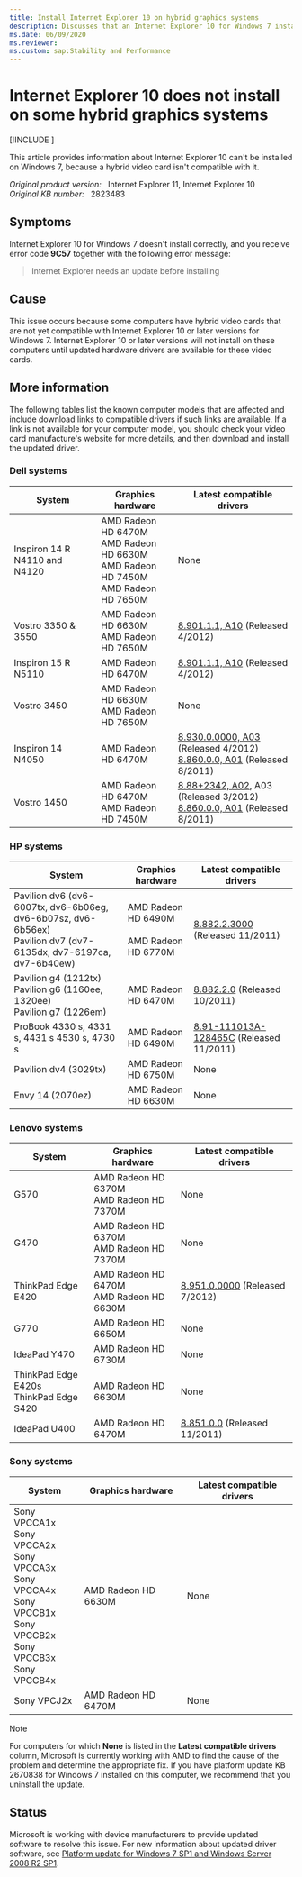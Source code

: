 ```yaml
---
title: Install Internet Explorer 10 on hybrid graphics systems
description: Discusses that an Internet Explorer 10 for Windows 7 installation fails because of an incompatible driver for a hybrid video card, and you receive an error message.
ms.date: 06/09/2020
ms.reviewer: 
ms.custom: sap:Stability and Performance
---
```

# Internet Explorer 10 does not install on some hybrid graphics systems

[!INCLUDE [](../../../includes/browsers-important.md)]

This article provides information about Internet Explorer 10 can't be installed on Windows 7, because a hybrid video card isn't compatible with it.

_Original product version:_ &nbsp; Internet Explorer 11, Internet Explorer 10  
_Original KB number:_ &nbsp; 2823483

## Symptoms

Internet Explorer 10 for Windows 7 doesn't install correctly, and you receive error code **9C57** together with the following error message:

> Internet Explorer needs an update before installing

## Cause

This issue occurs because some computers have hybrid video cards that are not yet compatible with Internet Explorer 10 or later versions for Windows 7. Internet Explorer 10 or later versions will not install on these computers until updated hardware drivers are available for these video cards.

## More information

The following tables list the known computer models that are affected and include download links to compatible drivers if such links are available. If a link is not available for your computer model, you should check your video card manufacture's website for more details, and then download and install the updated driver.

### Dell systems

|System|Graphics hardware|Latest compatible drivers|
|---|---|---|
|Inspiron 14 R N4110 and N4120|AMD Radeon HD 6470M<br/>AMD Radeon HD 6630M<br/>AMD Radeon HD 7450M<br/>AMD Radeon HD 7650M|None|
|Vostro 3350 & 3550|AMD Radeon HD 6630M<br/>AMD Radeon HD 7650M| [8.901.1.1, A10](http://www.dell.com/support/drivers/us/en/19/driverdetails?driverid=g22hg) (Released 4/2012)|
|Inspiron 15 R N5110|AMD Radeon HD 6470M| [8.901.1.1, A10](http://www.dell.com/support/drivers/us/en/19/driverdetails?driverid=g22hg) (Released 4/2012)|
|Vostro 3450|AMD Radeon HD 6630M<br/>AMD Radeon HD 7650M|None|
|Inspiron 14 N4050|AMD Radeon HD 6470M| [8.930.0.0000, A03](http://www.dell.com/support/drivers/us/en/19/driverdetails?driverid=kk4kw) (Released 4/2012)<br/> [8.860.0.0, A01](http://www.dell.com/support/drivers/us/en/19/driverdetails?driverid=cfj09) (Released 8/2011)|
|Vostro 1450|AMD Radeon HD 6470M<br/>AMD Radeon HD 7450M| [8.88+2342, A02](http://www.dell.com/support/drivers/us/en/19/driverdetails?driverid=2m9xt), A03 (Released 3/2012)<br/> [8.860.0.0, A01](http://www.dell.com/support/drivers/us/en/19/driverdetails?driverid=cfj09) (Released 8/2011)|
  
### HP systems

|System|Graphics hardware|Latest compatible drivers|
|---|---|---|
|Pavilion dv6 (dv6-6007tx, dv6-6b06eg, dv6-6b07sz, dv6-6b56ex)<br/>Pavilion dv7 (dv7-6135dx, dv7-6197ca, dv7-6b40ew)|AMD Radeon HD 6490M<br/><br/>AMD Radeon HD 6770M| [8.882.2.3000](https://h30434.www3.hp.com/t5/Notebooks-Archive-Read-Only/Problems-with-new-AMD-drivers-8-882-2-3000-for-HP-Pavilion/td-p/1073181) (Released 11/2011)|
|Pavilion g4 (1212tx)<br/>Pavilion g6 (1160ee, 1320ee)<br/>Pavilion g7 (1226em)|AMD Radeon HD 6470M| [8.882.2.0](https://drivers.softpedia.com/get/GRAPHICS-BOARD/AMD/HP-2000-211HE-AMD-HD-Graphics-Driver-888220-for-Windows-7.shtml) (Released 10/2011)|
|ProBook 4330 s, 4331 s, 4431 s 4530 s, 4730 s|AMD Radeon HD 6490M| [8.91-111013A-128465C](https://ftp.hp.com/pub/softpaq/sp55001-55500/sp55304.exe) (Released 11/2011)|
|Pavilion dv4 (3029tx)|AMD Radeon HD 6750M|None|
|Envy 14 (2070ez)|AMD Radeon HD 6630M|None|
  
### Lenovo systems

|System|Graphics hardware|Latest compatible drivers|
|---|---|---|
|G570|AMD Radeon HD 6370M<br/>AMD Radeon HD 7370M|None|
|G470|AMD Radeon HD 6370M<br/>AMD Radeon HD 7370M|None|
|ThinkPad Edge E420|AMD Radeon HD 6470M<br/>AMD Radeon HD 6630M| [8.951.0.0000](https://support.lenovo.com/us/en/downloads/ds014099) (Released 7/2012)|
|G770|AMD Radeon HD 6650M|None|
|IdeaPad Y470|AMD Radeon HD 6730M|None|
|ThinkPad Edge E420s<br/>ThinkPad Edge S420|AMD Radeon HD 6630M|None|
|IdeaPad U400|AMD Radeon HD 6470M| [8.851.0.0](https://download.lenovo.com/UserFiles/Driver/en/Downloads%20and%20Drivers/U400/Win7%20Update/IN1VDO77WW5.exe) (Released 11/2011)|
  
### Sony systems

|System|Graphics hardware|Latest compatible drivers|
|---|---|---|
|Sony VPCCA1x<br/>Sony VPCCA2x<br/>Sony VPCCA3x<br/>Sony VPCCA4x<br/>Sony VPCCB1x<br/>Sony VPCCB2x<br/>Sony VPCCB3x<br/>Sony VPCCB4x|AMD Radeon HD 6630M|None|
|Sony VPCJ2x|AMD Radeon HD 6470M|None|
  
> [!NOTE]
> For computers for which **None** is listed in the **Latest compatible drivers** column, Microsoft is currently working with AMD to find the cause of the problem and determine the appropriate fix. If you have platform update KB 2670838 for Windows 7 installed on this computer, we recommend that you uninstall the update.

## Status

Microsoft is working with device manufacturers to provide updated software to resolve this issue. For new information about updated driver software, see [Platform update for Windows 7 SP1 and Windows Server 2008 R2 SP1](https://support.microsoft.com/help/2670838).
